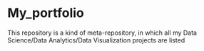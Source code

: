 # My_portfolio
This repository is a kind of meta-repository, in which all my Data Science/Data Analytics/Data Visualization projects are listed  
